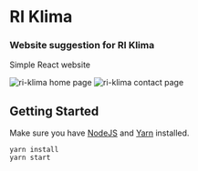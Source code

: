 # RI Klima
### Website suggestion for RI Klima

Simple React website

<img src="http://res.cloudinary.com/mdfchucknorris/image/upload/v1516008589/Screenshot_from_2018-01-15_10-27-20_dcmyib.png" alt="ri-klima home page" />

<img src="http://res.cloudinary.com/mdfchucknorris/image/upload/v1516008595/Screenshot_from_2018-01-15_10-27-52_rxjcnl.png"  alt="ri-klima contact page" />

## Getting Started

Make sure you have [NodeJS](https://nodejs.org/en/) and [Yarn](https://yarnpkg.com/lang/en/) installed.

```
yarn install
yarn start
```
